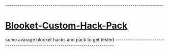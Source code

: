 -–---------------------------------------------------------------------------
# <h1>[Blooket-Custom-Hack-Pack](#)</h1>
some avarage blooket hacks and pack to get tested
-–---------------------------------------------------------------------------



